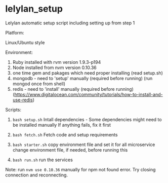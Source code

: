 # lelylan_setup
Lelylan automatic setup script including setting up from step 1

Platform:

Linux/Ubuntu style


Environment:

1) Ruby installed with rvm version 1.9.3-p194
2) Node installed from nvm version 0.10.36
3) one time gem and pakages which need proper installing (read setup.sh)
4) mongodb  -  need to 'setup' manually (required before running) 
    (run mongod once from shell)
5) redis  -  need to 'install' manually (required before running) 
    (https://www.digitalocean.com/community/tutorials/how-to-install-and-use-redis)


Scripts:

1) <code>bash setup.sh</code>
    Intall dependencies - Some dependencies might need to be installed manually
    If anything fails, fix it first

2) <code>bash fetch.sh</code>
    Fetch code and setup requirements

3) <code>bash starter.sh</code>
    copy environment file and set it for all microservice
    change environment file, if needed, before running this

4) <code>bash run.sh</code>
    run the services

Note: run <code>nvm use 0.10.36</code> manually for npm not found error. Try closing connection and reconnecting.